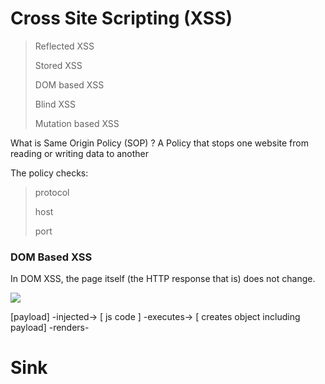 # Cross Site Scripting (XSS)

> Reflected XSS
> 
> Stored XSS
> 
> DOM based XSS
> 
> Blind XSS
> 
> Mutation based XSS
> 

What is Same Origin Policy (SOP) ?
A Policy that stops one website from reading or writing data to another

The policy checks:
> protocol
>
> host
>
> port


### DOM Based XSS

In DOM XSS, the page itself (the HTTP response that is) does not change.

<img src="/path/to/user_input" onload="alert(1)">

[payload] -injected-> [ js code ] -executes-> [ creates object including payload] -renders-

# Sink




